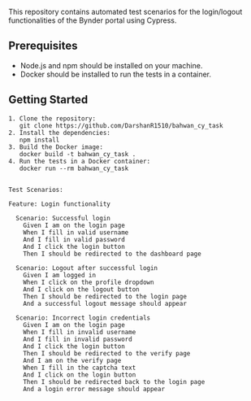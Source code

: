 This repository contains automated test scenarios for the login/logout functionalities of the Bynder portal using Cypress.

## Prerequisites

- Node.js and npm should be installed on your machine.
- Docker should be installed to run the tests in a container.


## Getting Started
```
1. Clone the repository:
   git clone https://github.com/DarshanR1510/bahwan_cy_task
2. Install the dependencies:
   npm install
3. Build the Docker image:
   docker build -t bahwan_cy_task .
4. Run the tests in a Docker container:
   docker run --rm bahwan_cy_task
   
   
Test Scenarios:

Feature: Login functionality

  Scenario: Successful login
    Given I am on the login page
    When I fill in valid username 
    And I fill in valid password
    And I click the login button
    Then I should be redirected to the dashboard page

  Scenario: Logout after successful login
    Given I am logged in
    When I click on the profile dropdown
    And I click on the logout button
    Then I should be redirected to the login page
    And a successful logout message should appear

  Scenario: Incorrect login credentials
    Given I am on the login page
    When I fill in invalid username 
    And I fill in invalid password
    And I click the login button
    Then I should be redirected to the verify page
    And I am on the verify page
    When I fill in the captcha text
    And I click on the login button
    Then I should be redirected back to the login page
    And a login error message should appear
```
